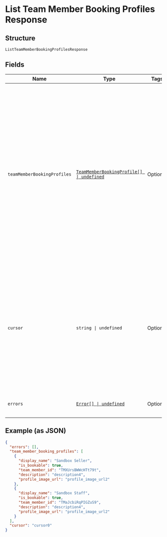 <!-- Optimized: 2025-10-06 -->
<!-- RPM: 1.7.2.1.1.7.2.1_list-team-member-booking-profiles-response_20251006 -->
<!-- Session: E2E RPM DNA Application -->
<!-- AOM: RND (Reggie & Dro) -->
<!-- COI: CULTURE -->
<!-- RPM: HIGH -->
<!-- ACTION: BUILD -->


# List Team Member Booking Profiles Response

## Structure

`ListTeamMemberBookingProfilesResponse`

## Fields

| Name | Type | Tags | Description |
|  --- | --- | --- | --- |
| `teamMemberBookingProfiles` | [`TeamMemberBookingProfile[] \| undefined`](../../doc/models/team-member-booking-profile.md) | Optional | The list of team member booking profiles. The results are returned in the ascending order of the time<br>when the team member booking profiles were last updated. Multiple booking profiles updated at the same time<br>are further sorted in the ascending order of their IDs. |
| `cursor` | `string \| undefined` | Optional | The pagination cursor to be used in the subsequent request to get the next page of the results. Stop retrieving the next page of the results when the cursor is not set.<br>**Constraints**: *Maximum Length*: `65536` |
| `errors` | [`Error[] \| undefined`](../../doc/models/error.md) | Optional | Errors that occurred during the request. |

## Example (as JSON)

```json
{
  "errors": [],
  "team_member_booking_profiles": [
    {
      "display_name": "Sandbox Seller",
      "is_bookable": true,
      "team_member_id": "TMXUrsBWWcHTt79t",
      "description": "description4",
      "profile_image_url": "profile_image_url2"
    },
    {
      "display_name": "Sandbox Staff",
      "is_bookable": true,
      "team_member_id": "TMaJcbiRqPIGZuS9",
      "description": "description4",
      "profile_image_url": "profile_image_url2"
    }
  ],
  "cursor": "cursor0"
}
```

